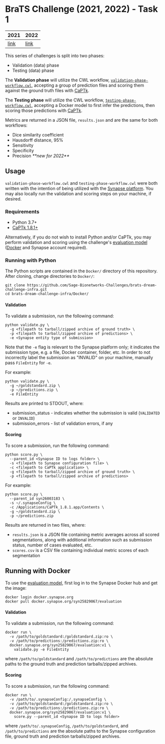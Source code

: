 # BraTS Challenge (2021, 2022) - Task 1

| 2021                                      | 2022                                      |
| ----------------------------------------- | ----------------------------------------- |
| [link](https://www.synapse.org/brats2021) | [link](https://www.synapse.org/brats2022) |

This series of challenges is split into two phases:

- Validation (data) phase
- Testing (data) phase

The **Validation phase** will utilize the CWL workflow,
[`validation-phase-workflow.cwl`], accepting a group of prediction files and
scoring them against the ground truth files with [CaPTk].

The **Testing phase** will utilize the CWL workflow,
[`testing-phase-workflow.cwl`], accepting a Docker model to first infer the
predictions, then scoring those predictions with [CaPTk].

Metrics are returned in a JSON file, `results.json` and are the same for
both workflows:

- Dice similarity coefficient
- Hausdorff distance, 95%
- Sensitivity
- Specificity
- Precision _\*\*new for 2022\*\*_

## Usage

`validation-phase-workflow.cwl` and `testing-phase-workflow.cwl` were both
written with the intention of being utilized with the [Synapse platform].
You may also locally run the validation and scoring steps on your machine,
if desired.

### Requirements

- Python 3.7+
- [CaPTk 1.8.1+]

Alternatively, if you do not wish to install Python and/or CaPTk, you may
perform validation and scoring using the challenge's [evaluation model]
([Docker] and Synapse account required).

### Running with Python

The Python scripts are contained in the `Docker/` directory of this repository.
After cloning, change directories to `Docker/`:

    git clone https://github.com/Sage-Bionetworks-Challenges/brats-dream-challenge-infra.git
    cd brats-dream-challenge-infra/Docker/

#### Validation

To validate a submission, run the following command:

    python validate.py \
      -g <filepath to tarball/zipped archive of ground truth> \
      -p <filepath to tarball/zipped archive of predictions> \
      -e <Synapse entity type of submission>

Note that the `-e` flag is relevant to the Synapse platform only; it indicates
the submission type, e.g. a file, Docker container, folder, etc. In order to
not incorrectly label the submission as "INVALID" on your machine, manually
pass `FileEntity` for `-e`.

For example:

    python validate.py \
      -g ~/goldstandard.zip \
      -p ~/predictions.zip \
      -e FileEntity

Results are printed to STDOUT, where:

- submission_status - indicates whether the submission is valid (`VALIDATED`
  or `INVALID`)
- submission_errors - list of validation errors, if any

#### Scoring

To score a submission, run the following command:

    python score.py \
      --parent_id <Synapse ID to logs folder> \
      -s <filepath to Synapse configuration file> \
      -c <filepath to CaPTk application> \
      -g <filepath to tarball/zipped archive of ground truth> \
      -p <filepath to tarball/zipped archive of predictions>

For example:

    python score.py \
      --parent_id syn26003183 \
      -s ~/.synapseConfig \
      -c /Applications/CaPTk_1.8.1.app/Contents \
      -g ~/goldstandard.zip \
      -p ~/predictions.zip

Results are returned in two files, where:

- `results.json` is a JSON file containing metric averages across all scored
  segmentations, along with additional information such as submission status,
  number of cases evaluated, etc.
- `scores.csv` is a CSV file containing individual metric scores of each
  segmentation

## Running with Docker

To use the [evaluation model], first log in to the Synapse Docker hub and get
the image:

    docker login docker.synapse.org
    docker pull docker.synapse.org/syn25829067/evaluation

#### Validation

To validate a submission, run the following command:

    docker run \
      -v /path/to/goldstandard:/goldstandard.zip:ro \
      -v /path/to/predictions:/predictions.zip:ro \
      docker.synapse.org/syn25829067/evaluation:v1 \
        validate.py -e FileEntity

where `/path/to/goldstandard` and `/path/to/predictions` are the absolute
paths to the ground truth and prediction tarballs/zipped archives.

#### Scoring

To score a submission, run the following command:

    docker run \
      -v /path/to/.synapseConfig:/.synapseConfig \
      -v /path/to/goldstandard:/goldstandard.zip:ro \
      -v /path/to/predictions:/predictions.zip:ro \
      docker.synapse.org/syn25829067/evaluation:v1 \
        score.py --parent_id <Synapse ID to logs folder>

where `/path/to/.synapseConfig`, `/path/to/goldstandard`, and
`/path/to/predictions` are the absolute paths to the Synapse configuration
file, ground truth and prediction tarballs/zipped archives.


<!-- Links -->

[`validation-phase-workflow.cwl`]: https://raw.githubusercontent.com/Sage-Bionetworks-Challenges/brats-dream-challenge-infra/main/validation-phase-workflow.cwl
[`testing-phase-workflow.cwl`]: https://raw.githubusercontent.com/Sage-Bionetworks-Challenges/brats-dream-challenge-infra/main/testing-phase-workflow.cwl
[captk]: https://cbica.github.io/CaPTk/
[synapse platform]: https://www.synapse.org/
[captk 1.8.1+]: https://cbica.github.io/CaPTk/Download.html
[evaluation model]: https://www.synapse.org/#!Synapse:syn27788111
[docker]: https://docs.docker.com/get-docker/
